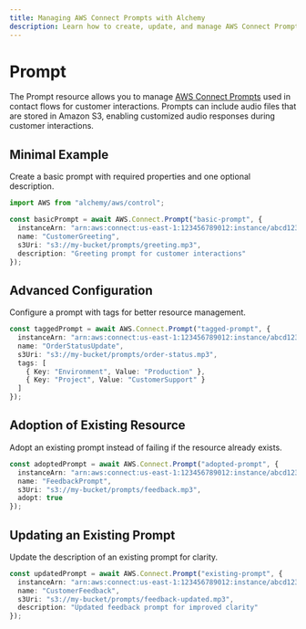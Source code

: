 ```yaml
---
title: Managing AWS Connect Prompts with Alchemy
description: Learn how to create, update, and manage AWS Connect Prompts using Alchemy Cloud Control.
---
```


# Prompt

The Prompt resource allows you to manage [AWS Connect Prompts](https://docs.aws.amazon.com/connect/latest/userguide/) used in contact flows for customer interactions. Prompts can include audio files that are stored in Amazon S3, enabling customized audio responses during customer interactions.

## Minimal Example

Create a basic prompt with required properties and one optional description.

```ts
import AWS from "alchemy/aws/control";

const basicPrompt = await AWS.Connect.Prompt("basic-prompt", {
  instanceArn: "arn:aws:connect:us-east-1:123456789012:instance/abcd1234-5678-90ef-ghij-klmnopqrst",
  name: "CustomerGreeting",
  s3Uri: "s3://my-bucket/prompts/greeting.mp3",
  description: "Greeting prompt for customer interactions"
});
```

## Advanced Configuration

Configure a prompt with tags for better resource management.

```ts
const taggedPrompt = await AWS.Connect.Prompt("tagged-prompt", {
  instanceArn: "arn:aws:connect:us-east-1:123456789012:instance/abcd1234-5678-90ef-ghij-klmnopqrst",
  name: "OrderStatusUpdate",
  s3Uri: "s3://my-bucket/prompts/order-status.mp3",
  tags: [
    { Key: "Environment", Value: "Production" },
    { Key: "Project", Value: "CustomerSupport" }
  ]
});
```

## Adoption of Existing Resource

Adopt an existing prompt instead of failing if the resource already exists.

```ts
const adoptedPrompt = await AWS.Connect.Prompt("adopted-prompt", {
  instanceArn: "arn:aws:connect:us-east-1:123456789012:instance/abcd1234-5678-90ef-ghij-klmnopqrst",
  name: "FeedbackPrompt",
  s3Uri: "s3://my-bucket/prompts/feedback.mp3",
  adopt: true
});
```

## Updating an Existing Prompt

Update the description of an existing prompt for clarity.

```ts
const updatedPrompt = await AWS.Connect.Prompt("existing-prompt", {
  instanceArn: "arn:aws:connect:us-east-1:123456789012:instance/abcd1234-5678-90ef-ghij-klmnopqrst",
  name: "CustomerFeedback",
  s3Uri: "s3://my-bucket/prompts/feedback-updated.mp3",
  description: "Updated feedback prompt for improved clarity"
});
```